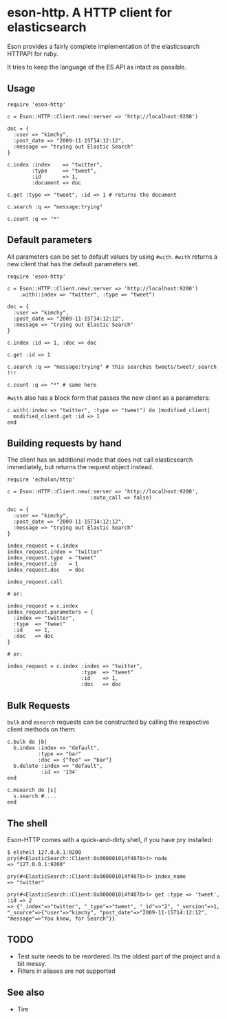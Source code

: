 # eson-http. A HTTP client for elasticsearch

Eson provides a fairly complete implementation of the elasticsearch HTTPAPI for ruby.

It tries to keep the language of the ES API as intact as possible.

## Usage

    require 'eson-http'

    c = Eson::HTTP::Client.new(:server => 'http://localhost:9200')
    
    doc = {
      :user => "kimchy",
      :post_date => "2009-11-15T14:12:12",
      :message => "trying out Elastic Search"
    }

    c.index :index    => "twitter",
            :type     => "tweet",
            :id       => 1,
            :document => doc

    c.get :type => "tweet", :id => 1 # returns the document

    c.search :q => "message:trying"

    c.count :q => "*"

## Default parameters

All parameters can be set to default values by using `#with`. `#with` returns a new client that has the default parameters set.

    require 'eson-http'

    c = Eson::HTTP::Client.new(:server => 'http://localhost:9200')
        .with(:index => "twitter", :type => "tweet")

    doc = {
      :user => "kimchy",
      :post_date => "2009-11-15T14:12:12",
      :message => "trying out Elastic Search"
    }

    c.index :id => 1, :doc => doc

    c.get :id => 1

    c.search :q => "message:trying" # this searches tweets/tweet/_search !!!

    c.count :q => "*" # same here

`#with` also has a block form that passes the new client as a parameters:

    c.with(:index => "twitter", :type => "tweet") do |modified_client|
      modified_client.get :id => 1
    end

## Building requests by hand

The client has an additional mode that does not call elasticsearch  immediately, but returns the request object instead.

    require 'echolon/http'

    c = Eson::HTTP::Client.new(:server => 'http://localhost:9200',
                               :auto_call => false)
    
    doc = {
      :user => "kimchy",
      :post_date => "2009-11-15T14:12:12",
      :message => "trying out Elastic Search"
    }

    index_request = c.index
    index_request.index = "twitter"
    index_request.type  = "tweet"
    index_request.id    = 1
    index_request.doc   = doc

    index_request.call

    # or:

    index_request = c.index
    index_request.parameters = {
      :index => "twitter",
      :type  => "tweet"
      :id    => 1,
      :doc   => doc
    }

    # or:

    index_request = c.index :index => "twitter",
                            :type  => "tweet"
                            :id    => 1,
                            :doc   => doc

## Bulk Requests

`bulk` and `msearch` requests can be constructed by calling the respective client methods on them:


    c.bulk do |b|
      b.index :index => "default",
              :type => "bar"
              :doc => {"foo" => "bar"}
      b.delete :index => "default",
               :id => '134'
    end
    
    c.msearch do |s|
      s.search #....
    end

## The shell

Eson-HTTP comes with a quick-and-dirty shell, if you have pry installed:

    $ elshell 127.0.0.1:9200
    pry(#<ElasticSearch::Client:0x000001014f4078>)> node
    => "127.0.0.1:9200"

    pry(#<ElasticSearch::Client:0x000001014f4078>)> index_name
    => "twitter"

    pry(#<ElasticSearch::Client:0x000001014f4078>)> get :type => 'tweet', :id => 2
    => {"_index"=>"twitter", "_type"=>"tweet", "_id"=>"2", "_version"=>1, "_source"=>{"user"=>"kimchy", "post_date"=>"2009-11-15T14:12:12", "message"=>"You know, for Search"}}
    

## TODO

* Test suite needs to be reordered. Its the oldest part of the project and a bit messy.
* Filters in aliases are not supported

## See also

* Tire